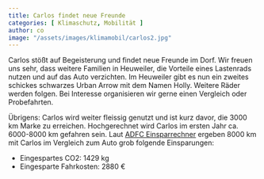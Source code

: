 ```yaml
---
title: Carlos findet neue Freunde
categories: [ Klimaschutz, Mobilität ]
author: co
image: "/assets/images/klimamobil/carlos2.jpg"
---
```

Carlos stößt auf Begeisterung und findet neue Freunde im Dorf. Wir freuen uns sehr, dass weitere Familien in Heuweiler, die Vorteile eines Lastenrads nutzen und auf das Auto verzichten. Im Heuweiler gibt es nun ein zweites schickes schwarzes Urban Arrow mit dem Namen Holly. Weitere Räder werden folgen. Bei Interesse organisieren wir gerne einen Vergleich oder Probefahrten.

Übrigens: Carlos wird weiter fleissig genutzt und ist kurz davor, die 3000 km Marke zu erreichen. Hochgerechnet wird Carlos im ersten Jahr ca. 6000-8000 km gefahren sein.
Laut [ADFC Einsparrechner](https://www.adfc-bw.de/radzurarbeit/einspar-rechner/) ergeben 8000 km mit Carlos im Vergleich zum Auto grob folgende Einsparungen:
* Eingespartes CO2: 1429 kg
* Eingesparte Fahrkosten: 2880 €

